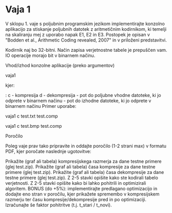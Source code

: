 # Vaja 1

V sklopu 1. vaje s poljubnim programskim jezikom implementirajte konzolno aplikacijo za stiskanje poljubnih datotek z aritmetičnim kodirnikom, ki temelji na skaliranju mej z uporabo napak E1, E2 in E3. Postopek je opisan v "Bodden et al., Arithmetic Coding revealed, 2007" in v priloženi predstavitvi.

Kodirnik naj bo 32-bitni. Način zapisa verjetnostne tabele je prepuščen vam. IO operacije morajo bit v binarnem načinu.

 

Vhod/izhod konzolne aplikacije (preko argumentov)

vaja1 <operacija> <vhodna datoteka> <izhodna datoteka>

kjer:

<operacija>:
c - kompresija
d - dekompresija
<vhodna datoteka> - pot do poljubne vhodne datoteke, ki jo odprete v binarnem načinu
<izhodna datoteka> - pot do izhodne datoteke, ki jo odprete v binarnem načinu
Primer uporabe:

vaja1 c test.txt test.comp

vaja1 c test.bmp test.comp

 

Poročilo

Poleg vaje prav tako pripravite in oddajte poročilo (1-2 strani max) v formatu PDF, kjer poročate naslednje ugotovitve:

Prikažite (graf ali tabela) kompresijskega razmerja za dane testne primere (glej test.zip).
Prikažite (graf ali tabela) časa kompresije za dane testne primere (glej test.zip).
Prikažite (graf ali tabela) časa dekompresije za dane testne primere (glej test.zip).
Z 2-5 stavki opišite kako ste kodirali tabelo verjetnosti.
Z 2-5 stavki opišite kako bi lahko pohitrili in optimizirali algoritem.
BONUS (do +5%): implementirajte predlagano optimizacijo in dodajte eno stran v poročilu, kjer prikažete spremembo v kompresijskem razmerju ter času kompresije/dekompresije pred in po optimizaciji. Izračunajte še faktor pohitritve (t.j. t_stari / t_novi).
 
